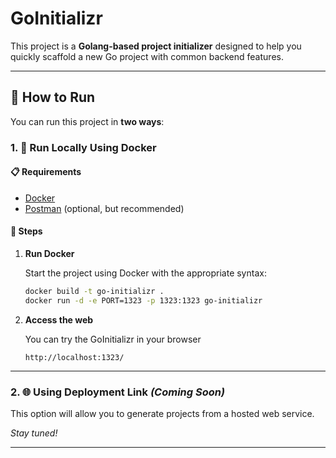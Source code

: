 # GoInitializr

This project is a **Golang-based project initializer** designed to help you quickly scaffold a new Go project with common backend features.

---

## 🚀 How to Run

You can run this project in **two ways**:

### 1. 🐳 Run Locally Using Docker

#### 📋 Requirements

- [Docker](https://www.docker.com/)
- [Postman](https://www.postman.com/) (optional, but recommended)

#### 🧰 Steps

1. **Run Docker**

   Start the project using Docker with the appropriate syntax:

   ```bash
   docker build -t go-initializr .
   docker run -d -e PORT=1323 -p 1323:1323 go-initializr
   ```

2. **Access the web**

   You can try the GoInitializr in your browser 

   `http://localhost:1323/`

---

### 2. 🌐 Using Deployment Link *(Coming Soon)*

This option will allow you to generate projects from a hosted web service.

_Stay tuned!_

---